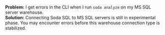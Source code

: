 **Problem:** I get errors in the CLI when I run `soda analyze` on my MS SQL server warehouse.   <br />
**Solution:** Connecting Soda SQL to MS SQL servers is still in experimental phase. You may encounter errors before this warehouse connection type is stabilized.
<br />